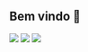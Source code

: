 ## Bem vindo 👋

[![](https://img.shields.io/badge/@tofoli-100000?style=flat&logo=github&logoColor=white)]([https://github.com/tofoli](https://github.com/felipeArnold))
[![](https://img.shields.io/badge/@devtofoli-0077B5?style=flat&logo=linkedin&logoColor=white)](https://www.linkedin.com/in/felipe-w%C3%BCst-arnold-a97325168/)
[![](https://img.shields.io/badge/@luiscerveja-E4405F?style=flat&logo=instagram&logoColor=white)](https://www.instagram.com/felipew.arnold/)

